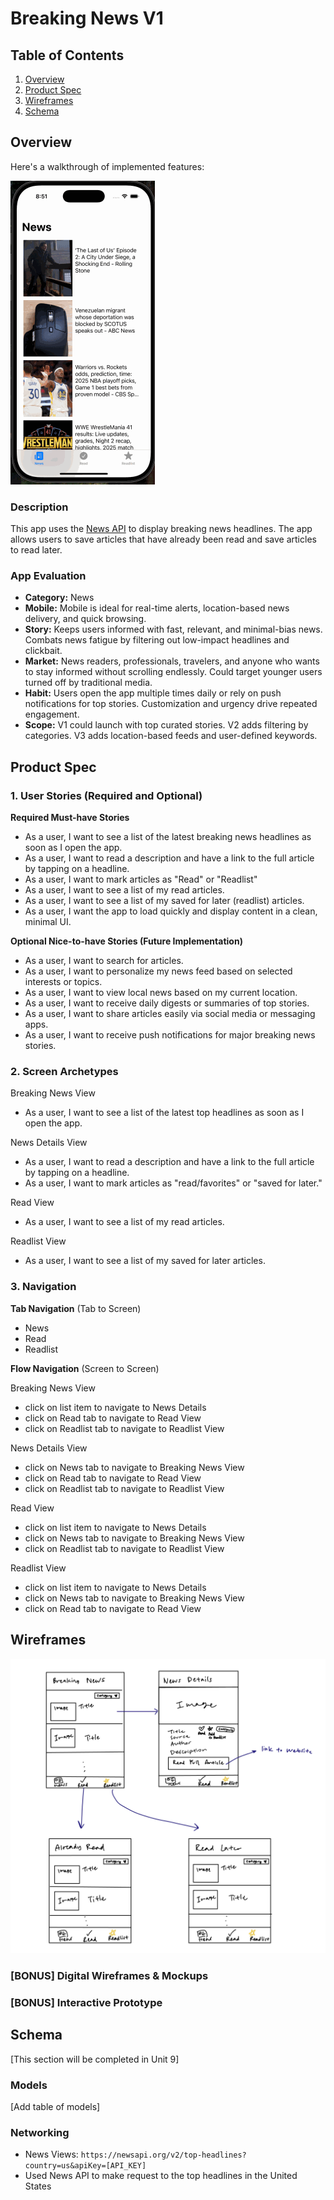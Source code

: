 # Breaking News V1

## Table of Contents

1. [Overview](#Overview)
2. [Product Spec](#Product-Spec)
3. [Wireframes](#Wireframes)
4. [Schema](#Schema)

## Overview
Here's a walkthrough  of implemented features:

![Walkthrough video](https://github.com/cherhchen/codepath-ios-capstone/blob/main/breaking-news-demo.gif)


### Description

This app uses the [News API](https://newsapi.org/docs/get-started) to display breaking news headlines. The app allows users to save articles that have already been read and save articles to read later.

### App Evaluation

- **Category:** News
- **Mobile:** Mobile is ideal for real-time alerts, location-based news delivery, and quick browsing.
- **Story:** Keeps users informed with fast, relevant, and minimal-bias news. Combats news fatigue by filtering out low-impact headlines and clickbait.  
- **Market:** News readers, professionals, travelers, and anyone who wants to stay informed without scrolling endlessly. Could target younger users turned off by traditional media. 
- **Habit:** Users open the app multiple times daily or rely on push notifications for top stories. Customization and urgency drive repeated engagement. 
- **Scope:** V1 could launch with top curated stories. V2 adds filtering by categories. V3 adds location-based feeds and user-defined keywords.

## Product Spec

### 1. User Stories (Required and Optional)

**Required Must-have Stories**

* As a user, I want to see a list of the latest breaking news headlines as soon as I open the app.
* As a user, I want to read a description and have a link to the full article by tapping on a headline.
* As a user, I want to mark articles as "Read" or "Readlist"
* As a user, I want to see a list of my read articles.
* As a user, I want to see a list of my saved for later (readlist) articles.
* As a user, I want the app to load quickly and display content in a clean, minimal UI.

**Optional Nice-to-have Stories (Future Implementation)**

* As a user, I want to search for articles.
* As a user, I want to personalize my news feed based on selected interests or topics.
* As a user, I want to view local news based on my current location.
* As a user, I want to receive daily digests or summaries of top stories.
* As a user, I want to share articles easily via social media or messaging apps.
* As a user, I want to receive push notifications for major breaking news stories.

### 2. Screen Archetypes

Breaking News View
* As a user, I want to see a list of the latest top headlines as soon as I open the app.

News Details View
* As a user, I want to read a description and have a link to the full article by tapping on a headline.
* As a user, I want to mark articles as "read/favorites" or "saved for later."

Read View
* As a user, I want to see a list of my read articles.

Readlist View
* As a user, I want to see a list of my saved for later articles.

### 3. Navigation

**Tab Navigation** (Tab to Screen)

* News
* Read
* Readlist

**Flow Navigation** (Screen to Screen)

Breaking News View
* click on list item to navigate to News Details
* click on Read tab to navigate to Read View
* click on Readlist tab to navigate to Readlist View

News Details View
* click on News tab to navigate to Breaking News View
* click on Read tab to navigate to Read View
* click on Readlist tab to navigate to Readlist View
  
Read View
* click on list item to navigate to News Details
* click on News tab to navigate to Breaking News View
* click on Readlist tab to navigate to Readlist View

Readlist View
* click on list item to navigate to News Details
* click on News tab to navigate to Breaking News View
* click on Read tab to navigate to Read View

## Wireframes
<img src="./wireframe.jpg" width=600>

### [BONUS] Digital Wireframes & Mockups

### [BONUS] Interactive Prototype

## Schema 

[This section will be completed in Unit 9]

### Models

[Add table of models]

### Networking

- News Views: `https://newsapi.org/v2/top-headlines?country=us&apiKey=[API_KEY]`
- Used News API to make request to the top headlines in the United States
